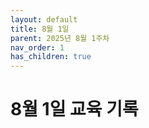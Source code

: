 ```yaml
---
layout: default
title: 8월 1일
parent: 2025년 8월 1주차
nav_order: 1
has_children: true
---
```


# 8월 1일 교육 기록
